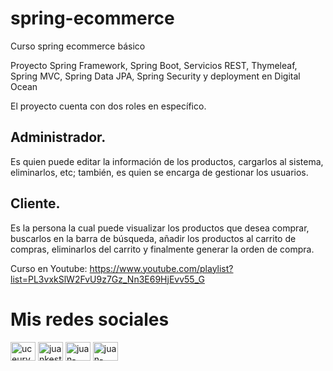 # spring-ecommerce
Curso spring ecommerce básico

Proyecto Spring Framework, Spring Boot, Servicios REST, Thymeleaf, Spring MVC, Spring Data JPA, Spring Security y deployment en Digital Ocean

El proyecto cuenta con dos roles en específico.

## Administrador.
Es quien puede editar la información de los productos, cargarlos al sistema, eliminarlos, etc; también, es quien se encarga de gestionar los usuarios.

## Cliente.
Es la persona la cual puede visualizar los productos que desea comprar, buscarlos en la barra de búsqueda, añadir los productos al carrito de compras, eliminarlos del carrito y finalmente generar la orden de compra.

Curso en Youtube: https://www.youtube.com/playlist?list=PL3vxkSlW2FvU9z7Gz_Nn3E69HjEvv55_G

# Mis redes sociales

 <a href="https://www.youtube.com/channel/UCEUrVWPMTrXIWzn5CwnjYhQ" target="blank"><img align="center" src="https://raw.githubusercontent.com/rahuldkjain/github-profile-readme-generator/master/src/images/icons/Social/youtube.svg" alt="uceurvwpmtrxiwzn5cwnjyhq" height="30" width="40" /></a> 
<a href="https://instagram.com/juankestevez" target="blank"><img align="center" src="https://raw.githubusercontent.com/rahuldkjain/github-profile-readme-generator/master/src/images/icons/Social/instagram.svg" alt="juankestevez" height="30" width="40" /></a>
 <a href="https://linkedin.com/in/juan-carlos-estevez-vargas-4abb8b14a/" target="blank"><img align="center" src="https://raw.githubusercontent.com/rahuldkjain/github-profile-readme-generator/master/src/images/icons/Social/linked-in-alt.svg" alt="juan-carlos-estevez-vargas-4abb8b14a/" height="30" width="40" /></a> 
 <a href="https://codepen.io/juan-carlos-estevez-vargas" target="blank"><img align="center" src="https://raw.githubusercontent.com/rahuldkjain/github-profile-readme-generator/master/src/images/icons/Social/codepen.svg" alt="juan-carlos-estevez-vargas" height="30" width="40" /></a>
